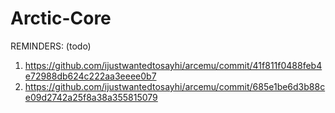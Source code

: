 Arctic-Core
======

REMINDERS: (todo)
1. https://github.com/ijustwantedtosayhi/arcemu/commit/41f811f0488feb4e72988db624c222aa3eeee0b7
2. https://github.com/ijustwantedtosayhi/arcemu/commit/685e1be6d3b88ce09d2742a25f8a38a355815079

